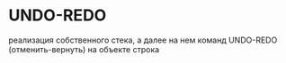 # UNDO-REDO
реализация собственного стека, а далее на нем команд UNDO-REDO (отменить-вернуть) на объекте строка
